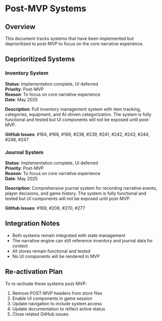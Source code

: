# Post-MVP Systems

## Overview
This document tracks systems that have been implemented but deprioritized to post-MVP to focus on the core narrative experience.

## Deprioritized Systems

### Inventory System
**Status**: Implementation complete, UI deferred  
**Priority**: Post-MVP  
**Reason**: To focus on core narrative experience  
**Date**: May 2025  

**Description**: Full inventory management system with item tracking, categories, equipment, and AI-driven categorization. The system is fully functional and tested but UI components will not be exposed until post-MVP.

**GitHub Issues**: #164, #168, #169, #238, #239, #241, #242, #243, #244, #246, #247

### Journal System  
**Status**: Implementation complete, UI deferred  
**Priority**: Post-MVP  
**Reason**: To focus on core narrative experience  
**Date**: May 2025  

**Description**: Comprehensive journal system for recording narrative events, player decisions, and game history. The system is fully functional and tested but UI components will not be exposed until post-MVP.

**GitHub Issues**: #169, #208, #270, #277

## Integration Notes
- Both systems remain integrated with state management
- The narrative engine can still reference inventory and journal data for context
- All stores remain functional and tested
- No UI components will be rendered in MVP

## Re-activation Plan
To re-activate these systems post-MVP:
1. Remove POST-MVP headers from store files
2. Enable UI components in game session
3. Update navigation to include system access
4. Update documentation to reflect active status
5. Close related GitHub issues
